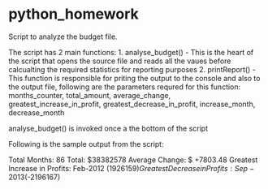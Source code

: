 # python_homework

Script to analyze the budget file. 

The script has 2 main functions:
    1. analyse_budget() - This is the heart of the script that opens the source file and reads all the vaues before calcualting the required statistics for reporting purposes
    2. printReport() - This function is responsible for priting the output to the console and also to the output file, following are the parameters requred for this function:
        months_counter, 
        total_amount, 
        average_change, 
        greatest_increase_in_profit, 
        greatest_decrease_in_profit, 
        increase_month, 
        decrease_month


analyse_budget() is invoked once a the bottom of the script


Following is the sample output from the script:

Total Months: 86
Total: $38382578
Average Change: $ +7803.48
Greatest Increase in Profits: Feb-2012 ($1926159)
Greatest Decrease in Profits: Sep-2013 ($-2196167)
